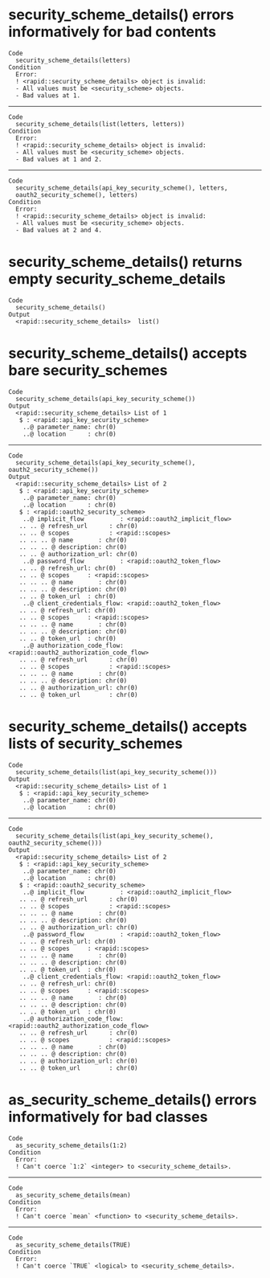 # security_scheme_details() errors informatively for bad contents

    Code
      security_scheme_details(letters)
    Condition
      Error:
      ! <rapid::security_scheme_details> object is invalid:
      - All values must be <security_scheme> objects.
      - Bad values at 1.

---

    Code
      security_scheme_details(list(letters, letters))
    Condition
      Error:
      ! <rapid::security_scheme_details> object is invalid:
      - All values must be <security_scheme> objects.
      - Bad values at 1 and 2.

---

    Code
      security_scheme_details(api_key_security_scheme(), letters,
      oauth2_security_scheme(), letters)
    Condition
      Error:
      ! <rapid::security_scheme_details> object is invalid:
      - All values must be <security_scheme> objects.
      - Bad values at 2 and 4.

# security_scheme_details() returns empty security_scheme_details

    Code
      security_scheme_details()
    Output
      <rapid::security_scheme_details>  list()

# security_scheme_details() accepts bare security_schemes

    Code
      security_scheme_details(api_key_security_scheme())
    Output
      <rapid::security_scheme_details> List of 1
       $ : <rapid::api_key_security_scheme>
        ..@ parameter_name: chr(0) 
        ..@ location      : chr(0) 

---

    Code
      security_scheme_details(api_key_security_scheme(), oauth2_security_scheme())
    Output
      <rapid::security_scheme_details> List of 2
       $ : <rapid::api_key_security_scheme>
        ..@ parameter_name: chr(0) 
        ..@ location      : chr(0) 
       $ : <rapid::oauth2_security_scheme>
        ..@ implicit_flow          : <rapid::oauth2_implicit_flow>
       .. .. @ refresh_url      : chr(0) 
       .. .. @ scopes           : <rapid::scopes>
       .. .. .. @ name       : chr(0) 
       .. .. .. @ description: chr(0) 
       .. .. @ authorization_url: chr(0) 
        ..@ password_flow          : <rapid::oauth2_token_flow>
       .. .. @ refresh_url: chr(0) 
       .. .. @ scopes     : <rapid::scopes>
       .. .. .. @ name       : chr(0) 
       .. .. .. @ description: chr(0) 
       .. .. @ token_url  : chr(0) 
        ..@ client_credentials_flow: <rapid::oauth2_token_flow>
       .. .. @ refresh_url: chr(0) 
       .. .. @ scopes     : <rapid::scopes>
       .. .. .. @ name       : chr(0) 
       .. .. .. @ description: chr(0) 
       .. .. @ token_url  : chr(0) 
        ..@ authorization_code_flow: <rapid::oauth2_authorization_code_flow>
       .. .. @ refresh_url      : chr(0) 
       .. .. @ scopes           : <rapid::scopes>
       .. .. .. @ name       : chr(0) 
       .. .. .. @ description: chr(0) 
       .. .. @ authorization_url: chr(0) 
       .. .. @ token_url        : chr(0) 

# security_scheme_details() accepts lists of security_schemes

    Code
      security_scheme_details(list(api_key_security_scheme()))
    Output
      <rapid::security_scheme_details> List of 1
       $ : <rapid::api_key_security_scheme>
        ..@ parameter_name: chr(0) 
        ..@ location      : chr(0) 

---

    Code
      security_scheme_details(list(api_key_security_scheme(), oauth2_security_scheme()))
    Output
      <rapid::security_scheme_details> List of 2
       $ : <rapid::api_key_security_scheme>
        ..@ parameter_name: chr(0) 
        ..@ location      : chr(0) 
       $ : <rapid::oauth2_security_scheme>
        ..@ implicit_flow          : <rapid::oauth2_implicit_flow>
       .. .. @ refresh_url      : chr(0) 
       .. .. @ scopes           : <rapid::scopes>
       .. .. .. @ name       : chr(0) 
       .. .. .. @ description: chr(0) 
       .. .. @ authorization_url: chr(0) 
        ..@ password_flow          : <rapid::oauth2_token_flow>
       .. .. @ refresh_url: chr(0) 
       .. .. @ scopes     : <rapid::scopes>
       .. .. .. @ name       : chr(0) 
       .. .. .. @ description: chr(0) 
       .. .. @ token_url  : chr(0) 
        ..@ client_credentials_flow: <rapid::oauth2_token_flow>
       .. .. @ refresh_url: chr(0) 
       .. .. @ scopes     : <rapid::scopes>
       .. .. .. @ name       : chr(0) 
       .. .. .. @ description: chr(0) 
       .. .. @ token_url  : chr(0) 
        ..@ authorization_code_flow: <rapid::oauth2_authorization_code_flow>
       .. .. @ refresh_url      : chr(0) 
       .. .. @ scopes           : <rapid::scopes>
       .. .. .. @ name       : chr(0) 
       .. .. .. @ description: chr(0) 
       .. .. @ authorization_url: chr(0) 
       .. .. @ token_url        : chr(0) 

# as_security_scheme_details() errors informatively for bad classes

    Code
      as_security_scheme_details(1:2)
    Condition
      Error:
      ! Can't coerce `1:2` <integer> to <security_scheme_details>.

---

    Code
      as_security_scheme_details(mean)
    Condition
      Error:
      ! Can't coerce `mean` <function> to <security_scheme_details>.

---

    Code
      as_security_scheme_details(TRUE)
    Condition
      Error:
      ! Can't coerce `TRUE` <logical> to <security_scheme_details>.

